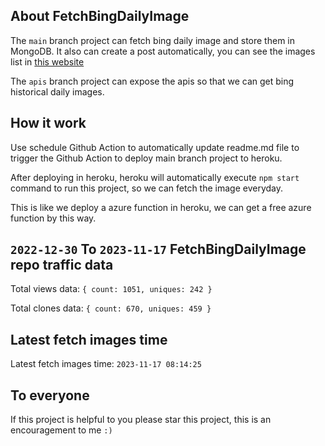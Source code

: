 ## About FetchBingDailyImage

The `main` branch project can fetch bing daily image and store them in MongoDB.
It also can create a post automatically, you can see the images list in [this website](https://oursalbum.netlify.app)

The `apis` branch project can expose the apis so that we can get bing historical daily images.

## How it work

Use schedule Github Action to automatically update readme.md file to trigger the Github Action to deploy main branch project to heroku.

After deploying in heroku, heroku will automatically execute `npm start` command to run this project, so we can fetch the image everyday.

This is like we deploy a azure function in heroku, we can get a free azure function by this way.

## `2022-12-30` To `2023-11-17` FetchBingDailyImage repo traffic data

Total views data: `{ count: 1051, uniques: 242 }`

Total clones data: `{ count: 670, uniques: 459 }`

## Latest fetch images time

Latest fetch images time: `2023-11-17 08:14:25`

## To everyone

If this project is helpful to you please star this project, this is an encouragement to me `:)`



